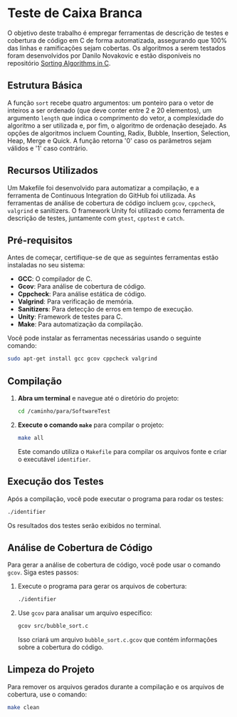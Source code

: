 
# Teste de Caixa Branca

O objetivo deste trabalho é empregar ferramentas de descrição de testes e cobertura de código em C de forma automatizada, assegurando que 100% das linhas e ramificações sejam cobertas. Os algoritmos a serem testados foram desenvolvidos por Danilo Novakovic e estão disponíveis no repositório [Sorting Algorithms in C](https://github.com/DaniloNovakovic/sorting-algorithms-in-c).

## Estrutura Básica

A função `sort` recebe quatro argumentos: um ponteiro para o vetor de inteiros a ser ordenado (que deve conter entre 2 e 20 elementos), um argumento `length` que indica o comprimento do vetor, a complexidade do algoritmo a ser utilizada e, por fim, o algoritmo de ordenação desejado. As opções de algoritmos incluem Counting, Radix, Bubble, Insertion, Selection, Heap, Merge e Quick. A função retorna '0' caso os parâmetros sejam válidos e '1' caso contrário.

## Recursos Utilizados

Um Makefile foi desenvolvido para automatizar a compilação, e a ferramenta de Continuous Integration do GitHub foi utilizada. As ferramentas de análise de cobertura de código incluem `gcov`, `cppcheck`, `valgrind` e sanitizers. O framework Unity foi utilizado como ferramenta de descrição de testes, juntamente com `gtest`, `cpptest` e `catch`.

## Pré-requisitos

Antes de começar, certifique-se de que as seguintes ferramentas estão instaladas no seu sistema:

- **GCC**: O compilador de C.
- **Gcov**: Para análise de cobertura de código.
- **Cppcheck**: Para análise estática de código.
- **Valgrind**: Para verificação de memória.
- **Sanitizers**: Para detecção de erros em tempo de execução.
- **Unity**: Framework de testes para C.
- **Make**: Para automatização da compilação.

Você pode instalar as ferramentas necessárias usando o seguinte comando:

```bash
sudo apt-get install gcc gcov cppcheck valgrind
```

## Compilação


1. **Abra um terminal** e navegue até o diretório do projeto:

   ```bash
   cd /caminho/para/SoftwareTest
   ```

2. **Execute o comando `make`** para compilar o projeto:

   ```bash
   make all
   ```

   Este comando utiliza o `Makefile` para compilar os arquivos fonte e criar o executável `identifier`.

## Execução dos Testes

Após a compilação, você pode executar o programa para rodar os testes:

```bash
./identifier
```

Os resultados dos testes serão exibidos no terminal.

## Análise de Cobertura de Código

Para gerar a análise de cobertura de código, você pode usar o comando `gcov`. Siga estes passos:

1. Execute o programa para gerar os arquivos de cobertura:

   ```bash
   ./identifier
   ```

2. Use `gcov` para analisar um arquivo específico:

   ```bash
   gcov src/bubble_sort.c
   ```

   Isso criará um arquivo `bubble_sort.c.gcov` que contém informações sobre a cobertura do código.

## Limpeza do Projeto

Para remover os arquivos gerados durante a compilação e os arquivos de cobertura, use o comando:

```bash
make clean
```
